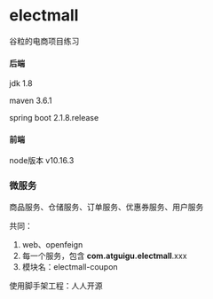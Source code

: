# electmall
谷粒的电商项目练习


#### 后端
jdk 1.8

maven 3.6.1

spring boot 2.1.8.release

#### 前端
node版本 v10.16.3


### 微服务
商品服务、仓储服务、订单服务、优惠券服务、用户服务

共同：

1) web、openfeign
2) 每一个服务，包含 **com.atguigu.electmall**.xxx
3) 模块名：electmall-coupon


使用脚手架工程：人人开源


